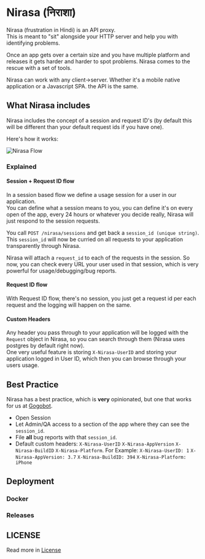# Nirasa (निराशा)

Nirasa (frustration in Hindi) is an API proxy.  
This is meant to "sit" alongside your HTTP server and help you with identifying problems.

Once an app gets over a certain size and you have multiple platform and releases it gets harder and harder to spot problems. Nirasa comes to the rescue with a set of tools.

Nirasa can work with any client->server. Whether it's a mobile native application or a Javascript SPA. the API is the same.

## What Nirasa includes

Nirasa includes the concept of a session and request ID's (by default this will be different than your default request ids if you have one).  

Here's how it works:

![Nirasa Flow](http://aviioblog.s3.amazonaws.com/animated.gif)

### Explained

#### Session + Request ID flow

In a session based flow we define a usage session for a user in our application.  
You can define what a session means to you, you can define it's on every open of the app, every 24 hours or whatever you decide really, Nirasa will just respond to the session requests.

You call `POST /nirasa/sessions` and get back a `session_id (unique string)`. This `session_id` will now be curried on all requests to your application transparently through Nirasa.

Nirasa will attach a `request_id` to each of the requests in the session. So now, you can check every URL your user used in that session, which is very powerful for usage/debugging/bug reports.

#### Request ID flow

With Request ID flow, there's no session, you just get a request id per each request and the logging will happen on the same.

#### Custom Headers

Any header you pass through to your application will be logged with the `Request` object in Nirasa, so you can search through them (Nirasa uses postgres by default right now).  
One very useful feature is storing `X-Nirasa-UserID` and storing your application logged in User ID, which then you can browse through your users usage.

## Best Practice

Nirasa has a best practice, which is **very** opinionated, but one that works for us at [Gogobot](http://www.gogobot.com).  

* Open Session
* Let Admin/QA access to a section of the app where they can see the `session_id`.
* File **all** bug reports with that `session_id`.
* Default custom headers: `X-Nirasa-UserID` `X-Nirasa-AppVersion` `X-Nirasa-BuildID` `X-Nirasa-Platform`.
  For Example: `X-Nirasa-UserID: 1` `X-Nirasa-AppVersion: 3.7` `X-Nirasa-BuildID: 394` `X-Nirasa-Platform: iPhone`

## Deployment

### Docker

### Releases

## LICENSE

Read more in [License](License)
